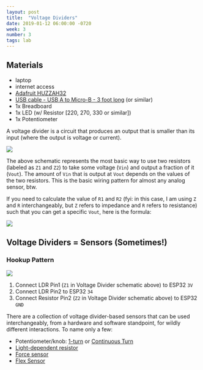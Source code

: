 ```yaml
---
layout: post
title:  "Voltage Dividers"
date: 2019-01-12 06:00:00 -0720
week: 3
number: 3
tags: lab
---
```


## Materials

* laptop
* internet access
* [Adafruit HUZZAH32](https://www.adafruit.com/product/3591)
* [USB cable - USB A to Micro-B - 3 foot long](https://www.adafruit.com/product/592) (or similar)
* 1x Breadboard
* 1x LED (w/ Resistor [220, 270, 330 or similar])
* 1x Potentiometer

A voltage divider is a circuit that produces an output that is smaller than its input (where the output is voltage or current).

![]({{site.url}}/assets/voltage_divider.png)

The above schematic represents the most basic way to use two resistors (labeled as `Z1` and `Z2`) to take some voltage (`Vin`) and output a fraction of it (`Vout`). The amount of `Vin` that is output at `Vout` depends on the values of the two resistors. This is the basic wiring pattern for almost any analog sensor, btw.

If you need to calculate the value of `R1` and `R2` (fyi: in this case, I am using `Z` and `R` interchangeably, but `Z` refers to impedance and `R` refers to resistance) such that you can get a specific `Vout`, here is the formula:

![]({{site.url}}/assets/voltage_divider_formula2.jpg)

## Voltage Dividers = Sensors (Sometimes!)

### Hookup Pattern

![]({{site.url}}/assets/LDR_analog_read.jpg)

1. Connect LDR Pin1 (`Z1` in Voltage Divider schematic above) to ESP32 `3V`
2. Connect LDR Pin2 to ESP32 `34`
3. Connect Resistor Pin2 (`Z2` in Voltage Divider schematic above) to ESP32 `GND`

There are a collection of voltage divider-based sensors that can be used interchangeably, from a hardware and software standpoint, for wildly different interactions. To name only a few:

* Potentiometer/knob: [1-turn](https://www.digikey.com/product-detail/en/3852C-282-103AL/3852C-282-103AL-ND/1088605) or [Continuous Turn](https://www.digikey.com/product-detail/en/6639S-1-103/6639S-1-103-ND/274005)
* [Light-dependent resistor](https://www.sparkfun.com/products/9088)
* [Force sensor](https://www.sparkfun.com/products/9375)
* [Flex Sensor](https://www.sparkfun.com/products/10264)
